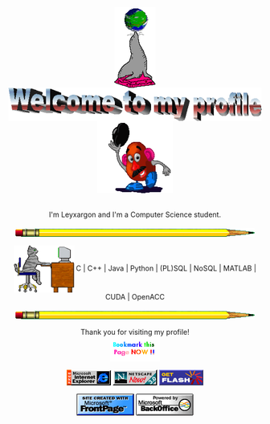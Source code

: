 <div align="center">
    <img src="https://raw.githubusercontent.com/Leyxargon/Leyxargon/master/img/seal.gif" alt="Seal" align="center">
    <img src="https://raw.githubusercontent.com/Leyxargon/Leyxargon/master/img/welcome.png" alt="Welcome" align="center">
    <img src="https://raw.githubusercontent.com/Leyxargon/Leyxargon/master/img/dude.gif" alt="Dude" align="center">
</div>
<br>
<br>
<div align="center">
    I'm Leyxargon and I'm a Computer Science student.
</div>
<br>
<div align="center">
    <img src="https://raw.githubusercontent.com/Leyxargon/Leyxargon/master/img/pencil.png" alt="Pencil" align="center">
</div>
<br>

<div align="center">
    <img src="https://raw.githubusercontent.com/Leyxargon/Leyxargon/master/img/cat_computer.png" alt="Cat" align="center">
    C | C++ | Java | Python | (PL)SQL | NoSQL | MATLAB | CUDA | OpenACC
</div>
<br>
<div align="center">
    <img src="https://raw.githubusercontent.com/Leyxargon/Leyxargon/master/img/pencil.png" alt="Pencil" align="center">
</div>
<br>

<div align="center">
    Thank you for visiting my profile!
    <br>
    <img src="https://raw.githubusercontent.com/Leyxargon/Leyxargon/master/img/bookmark_me.gif" alt="BookmarkMePls" align="center">
</div>
<br>
<div align="center">
    <img src="https://raw.githubusercontent.com/Leyxargon/Leyxargon/master/img/ie.gif" alt="IE" align="center">
    <img src="https://raw.githubusercontent.com/Leyxargon/Leyxargon/master/img/netscape.gif" alt="Netscape" align="center">
    <img src="https://raw.githubusercontent.com/Leyxargon/Leyxargon/master/img/flash.gif" alt="Flash" align="center">
</div>
<br>
<div align="center">
    <img src="https://raw.githubusercontent.com/Leyxargon/Leyxargon/master/img/frontpage.gif" alt="Frontpage" align="center">
    <img src="https://raw.githubusercontent.com/Leyxargon/Leyxargon/master/img/backoffice.gif" alt="Backoffice" align="center">
</div>
<!--
**Leyxargon/Leyxargon** is a ✨ _special_ ✨ repository because its `README.md` (this file) appears on your GitHub profile.

Here are some ideas to get you started:

- 🔭 I’m currently working on ...
- 🌱 I’m currently learning ...
- 👯 I’m looking to collaborate on ...
- 🤔 I’m looking for help with ...
- 💬 Ask me about ...
- 📫 How to reach me: ...
- 😄 Pronouns: ...
- ⚡ Fun fact: ...
-->
